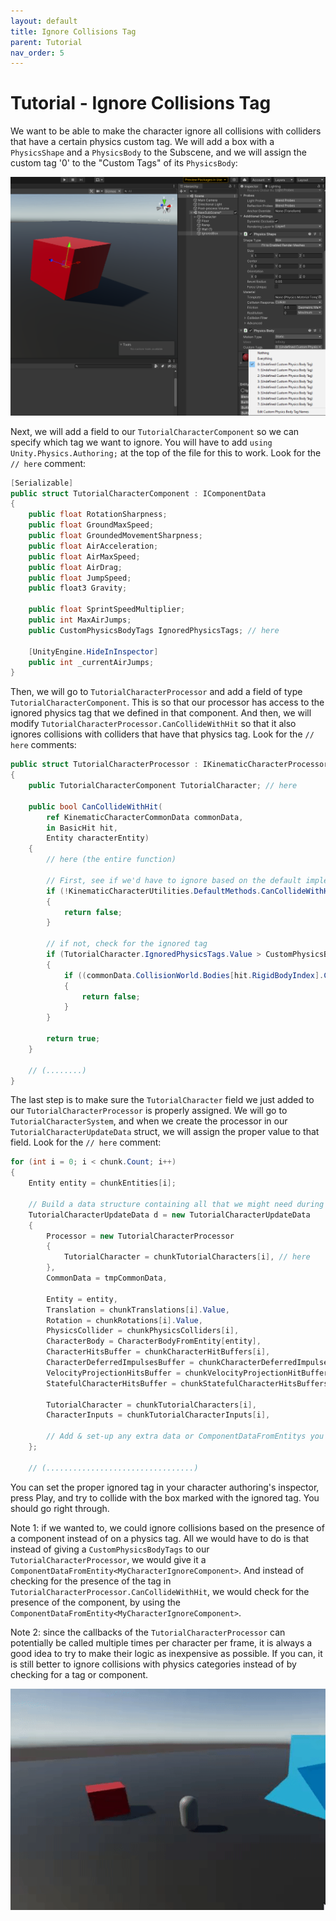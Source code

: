 ```yaml
---
layout: default
title: Ignore Collisions Tag
parent: Tutorial
nav_order: 5
---
```


# Tutorial - Ignore Collisions Tag

We want to be able to make the character ignore all collisions with colliders that have a certain physics custom tag. We will add a box with a `PhysicsShape` and a `PhysicsBody` to the Subscene, and we will assign the custom tag '0' to the "Custom Tags" of its `PhysicsBody`:

![](../Images/tutorial_box_tag.png)

Next, we will add a field to our `TutorialCharacterComponent` so we can specify which tag we want to ignore. You will have to add `using Unity.Physics.Authoring;` at the top of the file for this to work. Look for the `// here` comment:

```cs
[Serializable]
public struct TutorialCharacterComponent : IComponentData
{
    public float RotationSharpness;
    public float GroundMaxSpeed;
    public float GroundedMovementSharpness;
    public float AirAcceleration;
    public float AirMaxSpeed;
    public float AirDrag;
    public float JumpSpeed;
    public float3 Gravity;

    public float SprintSpeedMultiplier;
    public int MaxAirJumps; 
    public CustomPhysicsBodyTags IgnoredPhysicsTags; // here

    [UnityEngine.HideInInspector]
    public int _currentAirJumps; 
}
```

Then, we will go to `TutorialCharacterProcessor` and add a field of type `TutorialCharacterComponent`. This is so that our processor has access to the ignored physics tag that we defined in that component. And then, we will modify `TutorialCharacterProcessor.CanCollideWithHit` so that it also ignores collisions with colliders that have that physics tag. Look for the `// here` comments:

```cs
public struct TutorialCharacterProcessor : IKinematicCharacterProcessor
{
    public TutorialCharacterComponent TutorialCharacter; // here

    public bool CanCollideWithHit(
        ref KinematicCharacterCommonData commonData,
        in BasicHit hit,
        Entity characterEntity)
    {
        // here (the entire function)

        // First, see if we'd have to ignore based on the default implementation
        if (!KinematicCharacterUtilities.DefaultMethods.CanCollideWithHit(in hit))
        {
            return false;
        }

        // if not, check for the ignored tag
        if (TutorialCharacter.IgnoredPhysicsTags.Value > CustomPhysicsBodyTags.Nothing.Value)
        {
            if ((commonData.CollisionWorld.Bodies[hit.RigidBodyIndex].CustomTags & TutorialCharacter.IgnoredPhysicsTags.Value) > 0)
            {
                return false;
            }
        }

        return true;
    }

    // (........)
}
```

The last step is to make sure the `TutorialCharacter` field we just added to our `TutorialCharacterProcessor` is properly assigned. We will go to `TutorialCharacterSystem`, and when we create the processor in our `TutorialCharacterUpdateData` struct, we will assign the proper value to that field. Look for the `// here` comment:

```cs
for (int i = 0; i < chunk.Count; i++)
{
    Entity entity = chunkEntities[i];

    // Build a data structure containing all that we might need during our update
    TutorialCharacterUpdateData d = new TutorialCharacterUpdateData
    {
        Processor = new TutorialCharacterProcessor
        {
            TutorialCharacter = chunkTutorialCharacters[i], // here
        },
        CommonData = tmpCommonData,

        Entity = entity,
        Translation = chunkTranslations[i].Value,
        Rotation = chunkRotations[i].Value,
        PhysicsCollider = chunkPhysicsColliders[i],
        CharacterBody = CharacterBodyFromEntity[entity],
        CharacterHitsBuffer = chunkCharacterHitBuffers[i],
        CharacterDeferredImpulsesBuffer = chunkCharacterDeferredImpulsesBuffers[i],
        VelocityProjectionHitsBuffer = chunkVelocityProjectionHitBuffers[i],
        StatefulCharacterHitsBuffer = chunkStatefulCharacterHitsBuffers[i],

        TutorialCharacter = chunkTutorialCharacters[i],
        CharacterInputs = chunkTutorialCharacterInputs[i],

        // Add & set-up any extra data or ComponentDataFromEntitys you might need in your update here
    };

    // (.................................)
```

You can set the proper ignored tag in your character authoring's inspector, press Play, and try to collide with the box marked with the ignored tag. You should go right through. 

Note 1: if we wanted to, we could ignore collisions based on the presence of a component instead of on a physics tag. All we would have to do is that instead of giving a `CustomPhysicsBodyTags` to our `TutorialCharacterProcessor`, we would give it a `ComponentDataFromEntity<MyCharacterIgnoreComponent>`. And instead of checking for the presence of the tag in `TutorialCharacterProcessor.CanCollideWithHit`, we would check for the presence of the component, by using the `ComponentDataFromEntity<MyCharacterIgnoreComponent>`.

Note 2: since the callbacks of the `TutorialCharacterProcessor` can potentially be called multiple times per character per frame, it is always a good idea to try to make their logic as inexpensive as possible. If you can, it is still better to ignore collisions with physics categories instead of by checking for a tag or component.

![](../Images/tutorial_ignore_collisions.gif)
